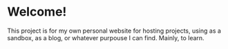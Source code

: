 # Welcome!
This project is for my own personal website for hosting projects, using as a sandbox, as a blog, or whatever purpouse I can find. Mainly, to learn.
